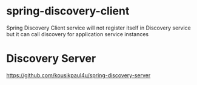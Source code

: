 # spring-discovery-client
Spring Discovery Client service will not register itself in Discovery service but it can call discovery for application service instances


# Discovery Server
https://github.com/kousikpaul4u/spring-discovery-server

